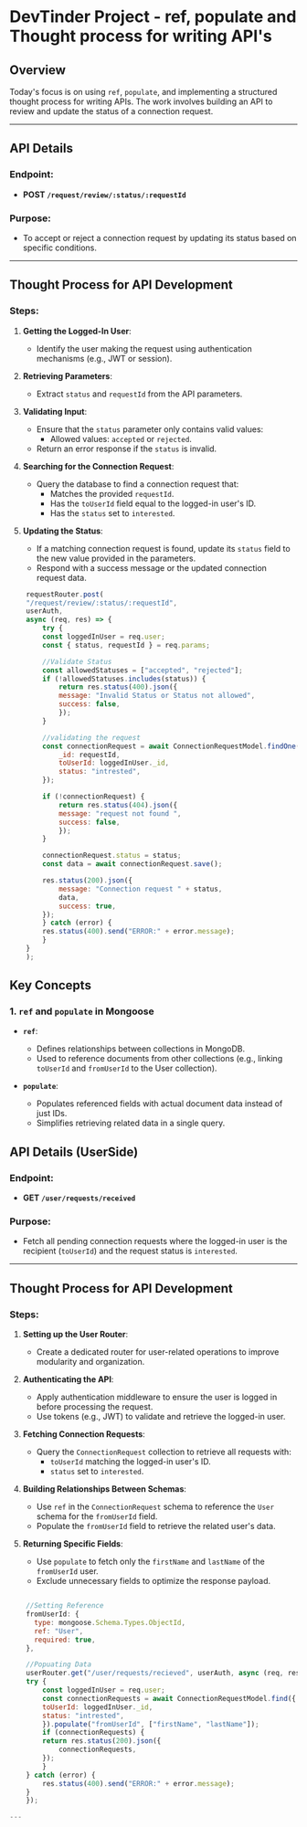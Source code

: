 # DevTinder Project - ref, populate and Thought process for writing API's
## Overview
Today's focus is on using `ref`, `populate`, and implementing a structured thought process for writing APIs. The work involves building an API to review and update the status of a connection request.

---

## API Details

### Endpoint:
- **POST `/request/review/:status/:requestId`**

### Purpose:
- To accept or reject a connection request by updating its status based on specific conditions.

---

## Thought Process for API Development

### Steps:

1. **Getting the Logged-In User**:
   - Identify the user making the request using authentication mechanisms (e.g., JWT or session).

2. **Retrieving Parameters**:
   - Extract `status` and `requestId` from the API parameters.

3. **Validating Input**:
   - Ensure that the `status` parameter only contains valid values:
     - Allowed values: `accepted` or `rejected`.
   - Return an error response if the `status` is invalid.

4. **Searching for the Connection Request**:
   - Query the database to find a connection request that:
     - Matches the provided `requestId`.
     - Has the `toUserId` field equal to the logged-in user's ID.
     - Has the `status` set to `interested`.

5. **Updating the Status**:
   - If a matching connection request is found, update its `status` field to the new value provided in the parameters.
   - Respond with a success message or the updated connection request data.


```javascript
    requestRouter.post(
    "/request/review/:status/:requestId",
    userAuth,
    async (req, res) => {
        try {
        const loggedInUser = req.user;
        const { status, requestId } = req.params;

        //Validate Status
        const allowedStatuses = ["accepted", "rejected"];
        if (!allowedStatuses.includes(status)) {
            return res.status(400).json({
            message: "Invalid Status or Status not allowed",
            success: false,
            });
        }

        //validating the request
        const connectionRequest = await ConnectionRequestModel.findOne({
            _id: requestId,
            toUserId: loggedInUser._id,
            status: "intrested",
        });

        if (!connectionRequest) {
            return res.status(404).json({
            message: "request not found ",
            success: false,
            });
        }

        connectionRequest.status = status;
        const data = await connectionRequest.save();

        res.status(200).json({
            message: "Connection request " + status,
            data,
            success: true,
        });
        } catch (error) {
        res.status(400).send("ERROR:" + error.message);
        }
    }
    );
```
## Key Concepts

### 1. `ref` and `populate` in Mongoose
- **`ref`**:
  - Defines relationships between collections in MongoDB.
  - Used to reference documents from other collections (e.g., linking `toUserId` and `fromUserId` to the User collection).

- **`populate`**:
  - Populates referenced fields with actual document data instead of just IDs.
  - Simplifies retrieving related data in a single query.

 
## API Details (UserSide)

### Endpoint:
- **GET `/user/requests/received`**

### Purpose:
- Fetch all pending connection requests where the logged-in user is the recipient (`toUserId`) and the request status is `interested`.

---

## Thought Process for API Development

### Steps:

1. **Setting up the User Router**:
   - Create a dedicated router for user-related operations to improve modularity and organization.

2. **Authenticating the API**:
   - Apply authentication middleware to ensure the user is logged in before processing the request.
   - Use tokens (e.g., JWT) to validate and retrieve the logged-in user.

3. **Fetching Connection Requests**:
   - Query the `ConnectionRequest` collection to retrieve all requests with:
     - `toUserId` matching the logged-in user's ID.
     - `status` set to `interested`.

4. **Building Relationships Between Schemas**:
   - Use `ref` in the `ConnectionRequest` schema to reference the `User` schema for the `fromUserId` field.
   - Populate the `fromUserId` field to retrieve the related user's data.

5. **Returning Specific Fields**:
   - Use `populate` to fetch only the `firstName` and `lastName` of the `fromUserId` user.
   - Exclude unnecessary fields to optimize the response payload.


```javascript

    //Setting Reference
    fromUserId: {
      type: mongoose.Schema.Types.ObjectId,
      ref: "User",
      required: true,
    },

    //Popuating Data
    userRouter.get("/user/requests/recieved", userAuth, async (req, res) => {
    try {
        const loggedInUser = req.user;
        const connectionRequests = await ConnectionRequestModel.find({
        toUserId: loggedInUser._id,
        status: "intrested",
        }).populate("fromUserId", ["firstName", "lastName"]);
        if (connectionRequests) {
        return res.status(200).json({
            connectionRequests,
        });
        }
    } catch (error) {
        res.status(400).send("ERROR:" + error.message);
    }
    });

---
